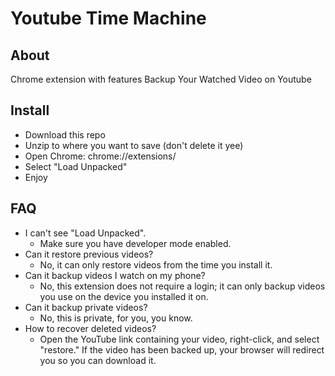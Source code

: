 # Youtube Time Machine
## About
Chrome extension with  features  Backup Your Watched Video on Youtube
## Install
- Download this repo
- Unzip to where you want to save (don't delete it yee)
- Open Chrome: chrome://extensions/
- Select "Load Unpacked"
- Enjoy
## FAQ
- I can't see "Load Unpacked".
  - Make sure you have developer mode enabled.
- Can it restore previous videos?
  - No, it can only restore videos from the time you install it.
- Can it backup videos I watch on my phone?
  - No, this extension does not require a login; it can only backup videos you use on the device you installed it on.
- Can it backup private videos?
  - No, this is private, for you,  you know.
- How to recover deleted videos?
  - Open the YouTube link containing your video, right-click, and select "restore." If the video has been backed up, your browser will redirect you so you can download it.

